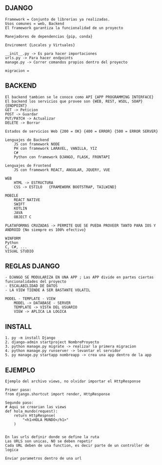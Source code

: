 ## DJANGO
    Framework = Conjunto de librerias ya realizadas. 
    Usos comunes = web, Backend
    El framework garantiza la funcionalidad de un proyecto
    
    Manejadores de dependencias {pip, conda}

    Enviroment {Locales y Virtuales}

    __init__.py -> Es para hacer importaciones
    urls.py -> Para hacer endpoints
    manage.py -> Correr comandos propios dentro del proyecto

    migracion = 

## BACKEND    
    El backend tambien se le conoce como API {APP PROGRAMMING INTERFACE}
    El backend los servicios que provee son {WEB, REST, WSDL, SOAP} 
    {ENDPOINT}
    GET -> Peticion
    POST -> Guardar
    PUT/PATCH -> Actualizar
    DELETE -> Borrar

    Estados de servicios Web {200 = OK} {400 = ERROR} {500 = ERROR SERVER}
    
    Lenguajes de Backend 
        JS con framework NODE
        PH con framework LARAVEL, VANILLA, YIZ
        C#
        Python con framework DJANGO, FLASK, FRONTAPI
    
    Lenguajes de Frontend
        JS con framework REACT, ANGULAR, JQUERY, VUE
    
    WEB
        HTML -> ESTRUCTURA
        CSS -> ESTILO   {FRAMEWORK BOOTSTRAP, TAILWIND}

    MOBILE
        REACT NATIVE
        SWIFT
        KOTLIN
        JAVA
        OBJECT C

    PLATAFORMAS CRUZADAS -> PERMITE QUE SE PUEDA PROVEER TANTO PARA IOS Y ANDROID {No siempre es 100% efectivo}  

    WINFORM
    Python
    C, C#, ...
    VISUAL STUDIO

## REGLAS DJANGO
	- DJANGO SE MODULARIZA EN UNA APP ; Las APP divide en partes ciertas funcionalidades del proyecto
    - ESCALABILIDAD DE DATOS
    - LA VIEW TIENDE A SER BASTANTE VOLATIL

    MODEL - TEMPLATE - VIEW
        MODEL -> DATABASE - SERVER      
        TEMPLATE -> VISTA DEL USUARIO
        VIEW -> APLICA LA LOGICA 
        
## INSTALL
    1. py -m install Django
    2. django-admin startproject NombreProyecto
    3. python manage.py migrate -> realizar la primera migracion
    4. python manage.py runserver -> levantar el servidor
    5. py manage.py startapp nombreapp -> crea una app dentro de la app

## EJEMPLO
    Ejemplo del archivo views, no olvidar importar el HttpResponse
    
    Primer paso:
    from django.shortcut import render, HttpResponse

    Segundo paso:
    # Aqui se crearian las views
    def hola_mundo(request):
        return HttpRespnse(
            "<h1>HOLA MUNDO</h1>"
        )
    

    En las urls definir donde se define la ruta 
    Las URLS son unicas, NO se deben repetir
    Cada URL deben de una function, es decir parte de un controller de logica

    Enviar parametros dentro de una url
    